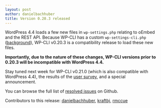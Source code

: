 ```yaml
---
layout: post
author: danielbachhuber
title: Version 0.20.3 released
---
```


WordPress 4.4 loads a few new files in `wp-settings.php` relating to oEmbed and the REST API. Because WP-CLI has a custom `wp-settings-cli.php` ([background](https://wp-cli.org/blog/how-wp-cli-loads-wordpress.html)), WP-CLI v0.20.3 is a compatibility release to load these new files.

**Importantly, due to the nature of these changes, WP-CLI versions prior to 0.20.3 will be incompatible with WordPress 4.4.**

Stay tuned next week for WP-CLI v0.21.0 (which is also compatible with WordPress 4.4), the results of the [user survey](https://wp-cli.org/blog/user-survey-2015.html), and a special announcement.

You can browse the full list of [resolved issues](https://github.com/wp-cli/wp-cli/issues?q=is%3Aclosed+milestone%3A0.20.2) on Github.

Contributors to this release: [danielbachhuber](https://github.com/danielbachhuber), [kraftbj](https://github.com/kraftbj), [rmccue](https://github.com/rmccue)
